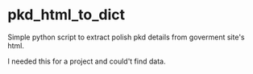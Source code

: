 # pkd_html_to_dict
Simple python script to extract polish pkd details from goverment site's html.

I needed this for a project and could't find data.
